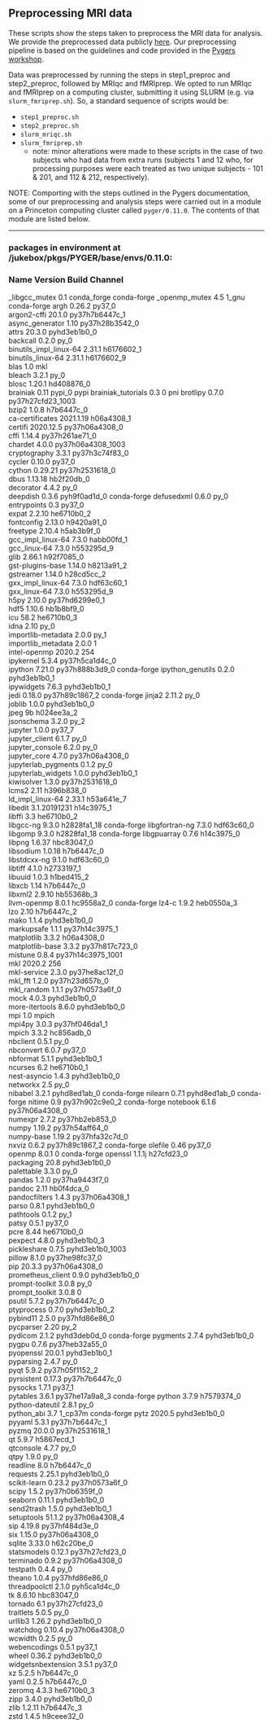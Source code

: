 ## Preprocessing MRI data

These scripts show the steps taken to preprocess the MRI data for analysis. We provide the preprocessed data publicly [here](https://www.dropbox.com/scl/fo/6wzepx3baxel0f4n62k3s/AP4xny1B7vN7hXr6pBclmw8?rlkey=2kr2y9ba748lhhsu35avv51e2&st=fhbupdc6&dl=0). Our preprocessing pipeline is based on the guidelines and code provided in the [Pygers workshop](https://brainhack-princeton.github.io/handbook/content_pages/pygers_workshops/syllabus2020.html). 

Data was preprocessed by running the steps in step1_preproc and step2_preproc, followed by MRIqc and fMRIprep. We opted to run MRIqc and fMRIprep on a computing cluster, submitting it using SLURM (e.g. via `slurm_fmriprep.sh`). So, a standard sequence of scripts would be:
  - `step1_preproc.sh`
  - `step2_preproc.sh`
  - `slurm_mriqc.sh` 
  - `slurm_fmriprep.sh` 
    * note: minor alterations were made to these scripts in the case of two subjects who had data from extra runs (subjects 1 and 12 who, for processing purposes were each treated as two unique subjects - 101 & 201, and 112 & 212, respectively).
   
NOTE: Comporting with the steps outlined in the Pygers documentation, some of our preprocessing and analysis steps were carried out in a module on a Princeton computing cluster called `pyger/0.11.0`. The contents of that module are listed below.

--------------------------

### packages in environment at /jukebox/pkgs/PYGER/base/envs/0.11.0:

### Name                    Version                   Build  Channel
_libgcc_mutex             0.1                 conda_forge    conda-forge
_openmp_mutex             4.5                       1_gnu    conda-forge
argh                      0.26.2                   py37_0  
argon2-cffi               20.1.0           py37h7b6447c_1  
async_generator           1.10             py37h28b3542_0  
attrs                     20.3.0             pyhd3eb1b0_0  
backcall                  0.2.0                      py_0  
binutils_impl_linux-64    2.31.1               h6176602_1  
binutils_linux-64         2.31.1               h6176602_9  
blas                      1.0                         mkl  
bleach                    3.2.1                      py_0  
blosc                     1.20.1               hd408876_0  
brainiak                  0.11                     pypi_0    pypi
brainiak_tutorials        0.3                           0    pni
brotlipy                  0.7.0           py37h27cfd23_1003  
bzip2                     1.0.8                h7b6447c_0  
ca-certificates           2021.1.19            h06a4308_1  
certifi                   2020.12.5        py37h06a4308_0  
cffi                      1.14.4           py37h261ae71_0  
chardet                   4.0.0           py37h06a4308_1003  
cryptography              3.3.1            py37h3c74f83_0  
cycler                    0.10.0                   py37_0  
cython                    0.29.21          py37h2531618_0  
dbus                      1.13.18              hb2f20db_0  
decorator                 4.4.2                      py_0  
deepdish                  0.3.6              pyh9f0ad1d_0    conda-forge
defusedxml                0.6.0                      py_0  
entrypoints               0.3                      py37_0  
expat                     2.2.10               he6710b0_2  
fontconfig                2.13.0               h9420a91_0  
freetype                  2.10.4               h5ab3b9f_0  
gcc_impl_linux-64         7.3.0                habb00fd_1  
gcc_linux-64              7.3.0                h553295d_9  
glib                      2.66.1               h92f7085_0  
gst-plugins-base          1.14.0               h8213a91_2  
gstreamer                 1.14.0               h28cd5cc_2  
gxx_impl_linux-64         7.3.0                hdf63c60_1  
gxx_linux-64              7.3.0                h553295d_9  
h5py                      2.10.0           py37hd6299e0_1  
hdf5                      1.10.6               hb1b8bf9_0  
icu                       58.2                 he6710b0_3  
idna                      2.10                       py_0  
importlib-metadata        2.0.0                      py_1  
importlib_metadata        2.0.0                         1  
intel-openmp              2020.2                      254  
ipykernel                 5.3.4            py37h5ca1d4c_0  
ipython                   7.21.0           py37h888b3d9_0    conda-forge
ipython_genutils          0.2.0              pyhd3eb1b0_1  
ipywidgets                7.6.3              pyhd3eb1b0_1  
jedi                      0.18.0           py37h89c1867_2    conda-forge
jinja2                    2.11.2                     py_0  
joblib                    1.0.0              pyhd3eb1b0_0  
jpeg                      9b                   h024ee3a_2  
jsonschema                3.2.0                      py_2  
jupyter                   1.0.0                    py37_7  
jupyter_client            6.1.7                      py_0  
jupyter_console           6.2.0                      py_0  
jupyter_core              4.7.0            py37h06a4308_0  
jupyterlab_pygments       0.1.2                      py_0  
jupyterlab_widgets        1.0.0              pyhd3eb1b0_1  
kiwisolver                1.3.0            py37h2531618_0  
lcms2                     2.11                 h396b838_0  
ld_impl_linux-64          2.33.1               h53a641e_7  
libedit                   3.1.20191231         h14c3975_1  
libffi                    3.3                  he6710b0_2  
libgcc-ng                 9.3.0               h2828fa1_18    conda-forge
libgfortran-ng            7.3.0                hdf63c60_0  
libgomp                   9.3.0               h2828fa1_18    conda-forge
libgpuarray               0.7.6                h14c3975_0  
libpng                    1.6.37               hbc83047_0  
libsodium                 1.0.18               h7b6447c_0  
libstdcxx-ng              9.1.0                hdf63c60_0  
libtiff                   4.1.0                h2733197_1  
libuuid                   1.0.3                h1bed415_2  
libxcb                    1.14                 h7b6447c_0  
libxml2                   2.9.10               hb55368b_3  
llvm-openmp               8.0.1                hc9558a2_0    conda-forge
lz4-c                     1.9.2                heb0550a_3  
lzo                       2.10                 h7b6447c_2  
mako                      1.1.4              pyhd3eb1b0_0  
markupsafe                1.1.1            py37h14c3975_1  
matplotlib                3.3.2                h06a4308_0  
matplotlib-base           3.3.2            py37h817c723_0  
mistune                   0.8.4           py37h14c3975_1001  
mkl                       2020.2                      256  
mkl-service               2.3.0            py37he8ac12f_0  
mkl_fft                   1.2.0            py37h23d657b_0  
mkl_random                1.1.1            py37h0573a6f_0  
mock                      4.0.3              pyhd3eb1b0_0  
more-itertools            8.6.0              pyhd3eb1b0_0  
mpi                       1.0                       mpich  
mpi4py                    3.0.3            py37hf046da1_1  
mpich                     3.3.2                hc856adb_0  
nbclient                  0.5.1                      py_0  
nbconvert                 6.0.7                    py37_0  
nbformat                  5.1.1              pyhd3eb1b0_1  
ncurses                   6.2                  he6710b0_1  
nest-asyncio              1.4.3              pyhd3eb1b0_0  
networkx                  2.5                        py_0  
nibabel                   3.2.1              pyhd8ed1ab_0    conda-forge
nilearn                   0.7.1              pyhd8ed1ab_0    conda-forge
nitime                    0.9              py37h902c9e0_2    conda-forge
notebook                  6.1.6            py37h06a4308_0  
numexpr                   2.7.2            py37hb2eb853_0  
numpy                     1.19.2           py37h54aff64_0  
numpy-base                1.19.2           py37hfa32c7d_0  
nxviz                     0.6.2            py37h89c1867_2    conda-forge
olefile                   0.46                     py37_0  
openmp                    8.0.1                         0    conda-forge
openssl                   1.1.1j               h27cfd23_0  
packaging                 20.8               pyhd3eb1b0_0  
palettable                3.3.0                      py_0  
pandas                    1.2.0            py37ha9443f7_0  
pandoc                    2.11                 hb0f4dca_0  
pandocfilters             1.4.3            py37h06a4308_1  
parso                     0.8.1              pyhd3eb1b0_0  
pathtools                 0.1.2                      py_1  
patsy                     0.5.1                    py37_0  
pcre                      8.44                 he6710b0_0  
pexpect                   4.8.0              pyhd3eb1b0_3  
pickleshare               0.7.5           pyhd3eb1b0_1003  
pillow                    8.1.0            py37he98fc37_0  
pip                       20.3.3           py37h06a4308_0  
prometheus_client         0.9.0              pyhd3eb1b0_0  
prompt-toolkit            3.0.8                      py_0  
prompt_toolkit            3.0.8                         0  
psutil                    5.7.2            py37h7b6447c_0  
ptyprocess                0.7.0              pyhd3eb1b0_2  
pybind11                  2.5.0            py37hfd86e86_0  
pycparser                 2.20                       py_2  
pydicom                   2.1.2              pyhd3deb0d_0    conda-forge
pygments                  2.7.4              pyhd3eb1b0_0  
pygpu                     0.7.6            py37heb32a55_0  
pyopenssl                 20.0.1             pyhd3eb1b0_1  
pyparsing                 2.4.7                      py_0  
pyqt                      5.9.2            py37h05f1152_2  
pyrsistent                0.17.3           py37h7b6447c_0  
pysocks                   1.7.1                    py37_1  
pytables                  3.6.1            py37he17a9a8_3    conda-forge
python                    3.7.9                h7579374_0  
python-dateutil           2.8.1                      py_0  
python_abi                3.7                     1_cp37m    conda-forge
pytz                      2020.5             pyhd3eb1b0_0  
pyyaml                    5.3.1            py37h7b6447c_1  
pyzmq                     20.0.0           py37h2531618_1  
qt                        5.9.7                h5867ecd_1  
qtconsole                 4.7.7                      py_0  
qtpy                      1.9.0                      py_0  
readline                  8.0                  h7b6447c_0  
requests                  2.25.1             pyhd3eb1b0_0  
scikit-learn              0.23.2           py37h0573a6f_0  
scipy                     1.5.2            py37h0b6359f_0  
seaborn                   0.11.1             pyhd3eb1b0_0  
send2trash                1.5.0              pyhd3eb1b0_1  
setuptools                51.1.2           py37h06a4308_4  
sip                       4.19.8           py37hf484d3e_0  
six                       1.15.0           py37h06a4308_0  
sqlite                    3.33.0               h62c20be_0  
statsmodels               0.12.1           py37h27cfd23_0  
terminado                 0.9.2            py37h06a4308_0  
testpath                  0.4.4                      py_0  
theano                    1.0.4            py37hfd86e86_0  
threadpoolctl             2.1.0              pyh5ca1d4c_0  
tk                        8.6.10               hbc83047_0  
tornado                   6.1              py37h27cfd23_0  
traitlets                 5.0.5                      py_0  
urllib3                   1.26.2             pyhd3eb1b0_0  
watchdog                  0.10.4           py37h06a4308_0  
wcwidth                   0.2.5                      py_0  
webencodings              0.5.1                    py37_1  
wheel                     0.36.2             pyhd3eb1b0_0  
widgetsnbextension        3.5.1                    py37_0  
xz                        5.2.5                h7b6447c_0  
yaml                      0.2.5                h7b6447c_0  
zeromq                    4.3.3                he6710b0_3  
zipp                      3.4.0              pyhd3eb1b0_0  
zlib                      1.2.11               h7b6447c_3  
zstd                      1.4.5                h9ceee32_0  

